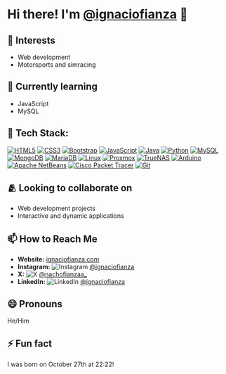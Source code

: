 # Hi there! I'm [@ignaciofianza](https://github.com/ignaciofianza) 👋

## 👀 Interests
- Web development
- Motorsports and simracing

## 🌱 Currently learning
-  JavaScript
- MySQL

## 🚀 Tech Stack:
[![HTML5](https://img.shields.io/badge/html5-%23E34F26.svg?style=for-the-badge&logo=html5&logoColor=white)](https://developer.mozilla.org/en-US/docs/Web/Guide/HTML/HTML5)  [![CSS3](https://img.shields.io/badge/css3-%231572B6.svg?style=for-the-badge&logo=css3&logoColor=white)](https://developer.mozilla.org/en-US/docs/Web/CSS)  [![Bootstrap](https://img.shields.io/badge/Bootstrap-%23563D7C.svg?style=for-the-badge&logo=bootstrap&logoColor=white)](https://getbootstrap.com/)  [![JavaScript](https://img.shields.io/badge/javascript-%23323330.svg?style=for-the-badge&logo=javascript&logoColor=%23F7DF1E)](https://developer.mozilla.org/en-US/docs/Web/JavaScript) [![Java](https://img.shields.io/badge/java-%23ED8B00.svg?style=for-the-badge&logo=openjdk&logoColor=white)](https://www.java.com/en/)  [![Python](https://img.shields.io/badge/python-%2314354C.svg?style=for-the-badge&logo=python&logoColor=white)](https://www.python.org/)  [![MySQL](https://img.shields.io/badge/mysql-4479A1.svg?style=for-the-badge&logo=mysql&logoColor=white)](https://www.mysql.com/)  [![MongoDB](https://img.shields.io/badge/MongoDB-%2347A248.svg?style=for-the-badge&logo=mongodb&logoColor=white)](https://www.mongodb.com/)  [![MariaDB](https://img.shields.io/badge/MariaDB-%23003545.svg?style=for-the-badge&logo=mariadb&logoColor=white)](https://mariadb.org/)  [![Linux](https://img.shields.io/badge/Linux-FCC624?style=for-the-badge&logo=linux&logoColor=black)](https://www.kernel.org/) [![Proxmox](https://img.shields.io/badge/Proxmox-E57000.svg?style=for-the-badge&logo=proxmox&logoColor=white)](https://www.proxmox.com/en/)  [![TrueNAS](https://img.shields.io/badge/TrueNAS-0095D5.svg?style=for-the-badge&logo=truenas&logoColor=white)](https://www.truenas.com/)  [![Arduino](https://img.shields.io/badge/Arduino-00979D?style=for-the-badge&logo=Arduino&logoColor=white)](https://www.arduino.cc/) [![Apache NetBeans](https://img.shields.io/badge/NetBeans-1B6AC6.svg?style=for-the-badge&logo=apachenetbeanside&logoColor=white)](https://netbeans.apache.org/) [![Cisco Packet Tracer](https://img.shields.io/badge/Packet%20Tracer-008CC1.svg?style=for-the-badge&logo=cisco&logoColor=white)](https://www.netacad.com/courses/packet-tracer) [![Git](https://img.shields.io/badge/git-%23F05033.svg?style=for-the-badge&logo=git&logoColor=white)](https://git-scm.com/)

## 🫂 Looking to collaborate on
- Web development projects
- Interactive and dynamic applications

## 📫 How to Reach Me
- **Website:** [ignaciofianza.com](https://ignaciofianza.com)
- **Instagram:** ![Instagram](https://img.shields.io/badge/Instagram-000000?style=flat&logo=instagram&logoColor=white) [@ignaciofianza](https://instagram.com/ignaciofianza)
- **X:** ![X](https://img.shields.io/badge/X-000000?style=flat&logo=x&logoColor=white) [@nachofianzaa_](https://x.com/nachofianzaa_)
- **LinkedIn:** ![LinkedIn](https://img.shields.io/badge/LinkedIn-0A66C2?style=flat&logo=linkedin&logoColor=white) [@ignaciofianza](https://www.linkedin.com/in/ignacio-fianza-586020320/)

## 😄 Pronouns
He/Him

## ⚡ Fun fact
I was born on October 27th at 22:22!

<!---
Check out my repositories and feel free to connect if we share similar interests.
--->
